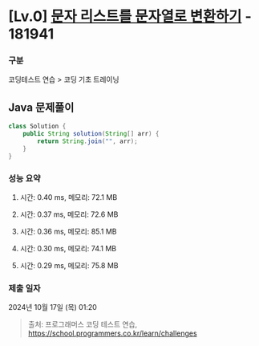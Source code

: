 # [Lv.0] [문자 리스트를 문자열로 변환하기](https://school.programmers.co.kr/learn/courses/30/lessons/181941?language=java) - 181941 

### 구분

코딩테스트 연습 > 코딩 기초 트레이닝

## Java 문제풀이

```java
class Solution {
    public String solution(String[] arr) {
        return String.join("", arr);
    }
}
```

### 성능 요약

1. 시간: 0.40 ms, 메모리: 72.1 MB

2. 시간: 0.37 ms, 메모리: 72.6 MB
3. 시간: 0.36 ms, 메모리: 85.1 MB
4. 시간: 0.30 ms, 메모리: 74.1 MB
5. 시간: 0.29 ms, 메모리: 75.8 MB

### 제출 일자

2024년 10월 17일 (목) 01:20

> 출처: 프로그래머스 코딩 테스트 연습, https://school.programmers.co.kr/learn/challenges